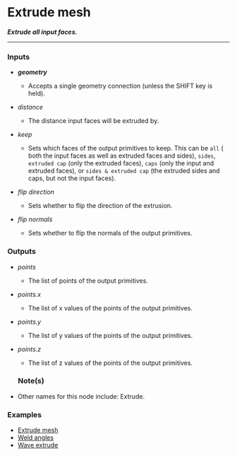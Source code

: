 # Extrude mesh

**_Extrude all input faces._**

---


### Inputs

* **_geometry_**

  * Accepts a single geometry connection (unless the SHIFT key is held).

* _distance_

  * The distance input faces will be extruded by.

* _keep_

  * Sets which faces of the output primitives to keep. This can be `all` ( both the input faces as well as extruded faces and sides), `sides`, `extruded cap` (only the extruded faces), `caps` (only the input and extruded faces), or `sides & extruded cap` (the extruded sides and caps, but not the input faces).

* _flip direction_

  * Sets whether to flip the direction of the extrusion.

* _flip normals_

  * Sets whether to flip the normals of the output primitives.


### Outputs

* _points_

  * The list of points of the output primitives.

* _points.x_

  * The list of x values of the points of the output primitives.

* _points.y_

  * The list of y values of the points of the output primitives.

* _points.z_

  * The list of z values of the points of the output primitives.


  ### Note(s)

* Other names for this node include: Extrude.


### Examples



* <a href="https://creator.trimble.com/graph?assetURI=whp:e5f67d6d-434f-4c5a-a0b2-443372979203&version=latest" target="_blank">Extrude mesh</a>
* <a href="https://creator.trimble.com/graph?assetURI=whp:3ea02aa1-c685-4932-960e-0580ebcf86ed&version=latest" target="_blank">Weld angles</a>
* <a href="https://creator.trimble.com/graph?assetURI=whp:6f0b7d7c-77ec-45c8-985a-213f54961d01&version=latest" target="_blank">Wave extrude</a>
